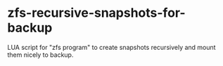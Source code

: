 # zfs-recursive-snapshots-for-backup
LUA script for "zfs program" to create snapshots recursively and mount them nicely to backup.  
